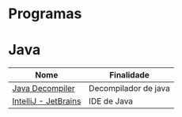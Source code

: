 # Programas

# Java

| Nome                                                          | Finalidade           |
| ------------------------------------------------------------- | -------------------- |
| [Java Decompiler](http://java-decompiler.github.io/)          | Decompilador de java |
| [IntelliJ - JetBrains](https://www.jetbrains.com/pt-br/idea/) | IDE de Java          |
